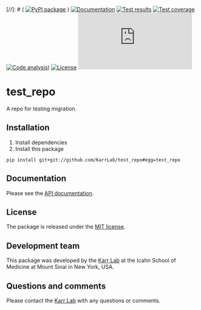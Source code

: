 [//]: # ( [![PyPI package](https://img.shields.io/pypi/v/test_repo.svg)](https://pypi.python.org/pypi/test_repo) )
[![Documentation](https://img.shields.io/badge/docs-latest-brightgreen.svg)](http://docs.karrlab.org/test_repo)
[![Test results](https://circleci.com/gh/KarrLab/test_repo.svg?style=shield&circle-token=None)](https://circleci.com/gh/KarrLab/test_repo)
[![Test coverage](https://coveralls.io/repos/github/KarrLab/test_repo/badge.svg?t=None)](https://coveralls.io/github/KarrLab/test_repo)
[![Code analysis](https://api.codeclimate.com/v1/badges/None/maintainability)](https://codeclimate.com/repos/None))
[![License](https://img.shields.io/github/license/KarrLab/test_repo.svg)](LICENSE)
![Analytics](https://ga-beacon.appspot.com/UA-86759801-1/test_repo/README.md?pixel)

# test_repo

A repo for testing migration.

## Installation
1. Install dependencies
2. Install this package 
  ```
  pip install git+git://github.com/KarrLab/test_repo#egg=test_repo
  ```

## Documentation
Please see the [API documentation](http://docs.karrlab.org/test_repo).

## License
The package is released under the [MIT license](LICENSE).

## Development team
This package was developed by the [Karr Lab](http://www.karrlab.org) at the Icahn School of Medicine at Mount Sinai in New York, USA.

## Questions and comments
Please contact the [Karr Lab](http://www.karrlab.org) with any questions or comments.
